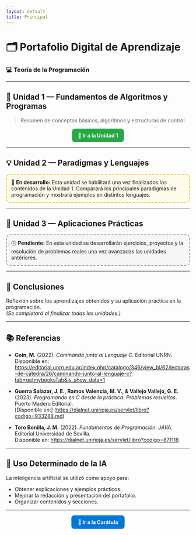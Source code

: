 ```yaml
---
layout: default
title: Principal
---
```


# 🗂️ Portafolio Digital de Aprendizaje  
### 💻 Teoría de la Programación

---

## 📘 Unidad 1 — Fundamentos de Algoritmos y Programas
> Resumen de conceptos básicos, algoritmos y estructuras de control.

<p align="center">
  <a href="./Unidades/Unidad1" style="
    display:inline-block;
    background-color:#28a745;
    color:#fff;
    padding:10px 16px;
    border-radius:8px;
    text-decoration:none;
    font-weight:bold;
  ">
    🔗 Ir a la Unidad 1
  </a>
</p>

---

## 💡 Unidad 2 — Paradigmas y Lenguajes  
<div style="
  border:2px dashed #f1c40f;
  background-color:#fffbea;
  padding:12px;
  border-radius:10px;
">
🚧 <b>En desarrollo:</b> Esta unidad se habilitará una vez finalizados los contenidos de la Unidad 1.  
Comparará los principales paradigmas de programación y mostrará ejemplos en distintos lenguajes.
</div>

---

## 🧩 Unidad 3 — Aplicaciones Prácticas  
<div style="
  border:2px dashed #95a5a6;
  background-color:#f4f6f7;
  padding:12px;
  border-radius:10px;
">
🕓 <b>Pendiente:</b> En esta unidad se desarrollarán ejercicios, proyectos y la resolución de problemas reales una vez avanzadas las unidades anteriores.
</div>

---

## 🧠 Conclusiones  
Reflexión sobre los aprendizajes obtenidos y su aplicación práctica en la programación.  
*(Se completará al finalizar todas las unidades.)*

---

## 📚 Referencias  
- **Goin, M.** (2022). *Caminando junto al Lenguaje C*. Editorial UNRN.  
  Disponible en: <https://editorial.unrn.edu.ar/index.php/catalogo/346/view_bl/62/lecturas-de-catedra/26/caminando-junto-al-lenguaje-c?tab=getmybooksTab&is_show_data=1>

- **Guerra Salazar, J. E., Ramos Valencia, M. V., & Vallejo Vallejo, G. E.** (2023). *Programando en C desde la práctica: Problemas resueltos*. Puerto Madero Editorial.  
  [Disponible en:] (<https://dialnet.unirioja.es/servlet/libro?codigo=933288.md>)

- **Toro Bonilla, J. M.** (2022). *Fundamentos de Programación: JAVA*. Editorial Universidad de Sevilla.  
  Disponible en: <https://dialnet.unirioja.es/servlet/libro?codigo=871118>
  
---

## 🤖 Uso Determinado de la IA  
La inteligencia artificial se utilizó como apoyo para:  
- Obtener explicaciones y ejemplos prácticos.  
- Mejorar la redacción y presentación del portafolio.  
- Organizar contenidos y secciones.

---

<p align="center">
  <a href="index" style="
    display:inline-block;
    background-color:#0078D7;
    color:#fff;
    padding:10px 18px;
    border-radius:8px;
    text-decoration:none;
    font-weight:bold;
  ">
    📘 Ir a la Carátula
  </a>
</p>
